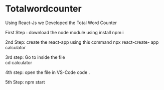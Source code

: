 # Totalwordcounter
Using React-Js we Developed the Total Word Counter  


First Step : download the node module using 
install npm i  


2nd Step: create the react-app using this command 
npx react-create- app calculator  

3rd step: Go to inside the file  
cd calculator  

4th step:  open the file in VS-Code code .  

5th Step: npm start
